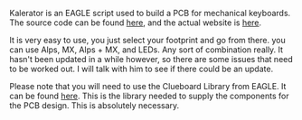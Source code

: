 Kalerator is an EAGLE script used to build a PCB for mechanical keyboards. The source code can be found [here](https://github.com/skullydazed/kalerator), and the actual website is [here](https://kalerator.clueboard.co).

It is very easy to use, you just select your footprint and go from there. you can use Alps, MX, Alps + MX, and LEDs. Any sort of combination really. It hasn't been updated in a while however, so there are some issues that need to be worked out. I will talk with him to see if there could be an update.  

Please note that you will need to use the Clueboard Library from EAGLE. It can be found [here](https://github.com/skullydazed/clueboard_eagle). This is the library needed to supply the components for the PCB design. This is absolutely necessary. 
